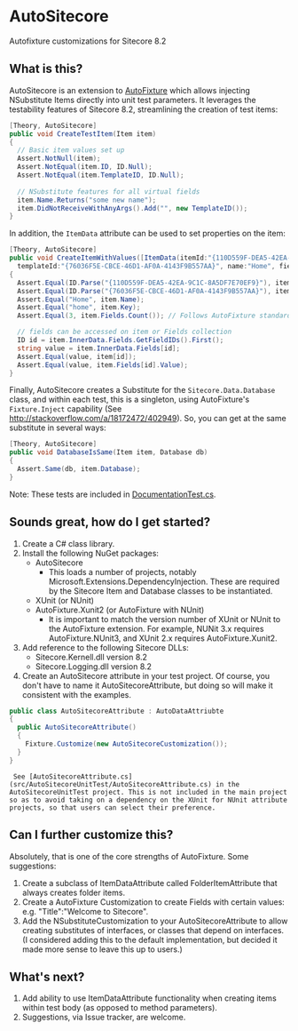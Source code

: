 # AutoSitecore
Autofixture customizations for Sitecore 8.2

## What is this?
AutoSitecore is an extension to [AutoFixture](https://github.com/AutoFixture/AutoFixture) which allows injecting NSubstitute Items directly into 
unit test parameters.  It leverages the testability features of Sitecore 8.2, streamlining the creation of test items:

```csharp
[Theory, AutoSitecore]
public void CreateTestItem(Item item)
{
  // Basic item values set up
  Assert.NotNull(item);
  Assert.NotEqual(item.ID, ID.Null);
  Assert.NotEqual(item.TemplateID, ID.Null);
  
  // NSubstitute features for all virtual fields
  item.Name.Returns("some new name");
  item.DidNotReceiveWithAnyArgs().Add("", new TemplateID());
}
```
    
In addition, the `ItemData` attribute can be used to set properties on the item:

```csharp
[Theory, AutoSitecore]
public void CreateItemWithValues([ItemData(itemId:"{110D559F-DEA5-42EA-9C1C-8A5DF7E70EF9}",
  templateId:"{76036F5E-CBCE-46D1-AF0A-4143F9B557AA}", name:"Home", fields:true)] Item item)
{
  Assert.Equal(ID.Parse("{110D559F-DEA5-42EA-9C1C-8A5DF7E70EF9}"), item.ID);
  Assert.Equal(ID.Parse("{76036F5E-CBCE-46D1-AF0A-4143F9B557AA}"), item.TemplateID);
  Assert.Equal("Home", item.Name);
  Assert.Equal("home", item.Key);
  Assert.Equal(3, item.Fields.Count()); // Follows AutoFixture standard of creating three items.

  // fields can be accessed on item or Fields collection
  ID id = item.InnerData.Fields.GetFieldIDs().First();
  string value = item.InnerData.Fields[id];
  Assert.Equal(value, item[id]);
  Assert.Equal(value, item.Fields[id].Value);
}
```
    
Finally, AutoSitecore creates a Substitute for the `Sitecore.Data.Database` class, and within each test, this is a singleton, using AutoFixture's `Fixture.Inject` capability (See http://stackoverflow.com/a/18172472/402949).  So, you can get at the same substitute in several ways:
  
```csharp
[Theory, AutoSitecore]
public void DatabaseIsSame(Item item, Database db)
{
  Assert.Same(db, item.Database);
}
```

Note: These tests are included in [DocumentationTest.cs](src/AutoSitecoreUnitTest/DocumentationTest.cs).
    
## Sounds great, how do I get started?

  1. Create a C# class library.
  2. Install the following NuGet packages:
     * AutoSitecore
        * This loads a number of projects, notably Microsoft.Extensions.DependencyInjection. These are required by the Sitecore Item and Database classes to be instantiated.
     * XUnit (or NUnit)
     * AutoFixture.Xunit2 (or AutoFixture with NUnit)
        * It is important to match the version number of XUnit or NUnit to the AutoFixture extension.  For example, NUNit 3.x requires AutoFixture.NUnit3, and XUnit 2.x requires AutoFixture.Xunit2.
  3. Add reference to the following Sitecore DLLs:
      * Sitecore.Kernell.dll version 8.2 
      * Sitecore.Logging.dll version 8.2 
  4. Create an AutoSitecore attribute in your test project. Of course, you don't have to name it AutoSitecoreAttribute, but doing so will make it consistent with the examples.  
  
```csharp
public class AutoSitecoreAttribute : AutoDataAttriubte
{
  public AutoSitecoreAttribute()
  {
    Fixture.Customize(new AutoSitecoreCustomization());
  }
}
```
     See [AutoSitecoreAttribute.cs](src/AutoSitecoreUnitTest/AutoSitecoreAttribute.cs) in the AutoSitecoreUnitTest project. This is not included in the main project so as to avoid taking on a dependency on the XUnit for NUnit attribute projects, so that users can select their preference.
     
## Can I further customize this?

Absolutely, that is one of the core strengths of AutoFixture.  Some suggestions:

  1. Create a subclass of ItemDataAttribute called FolderItemAttribute that always creates folder items.
  2. Create a AutoFixture Customization to create Fields with certain values: e.g. "Title":"Welcome to Sitecore".
  3. Add the NSubstituteCustomization to your AutoSitecoreAttribute to allow creating substitutes of interfaces, or classes that depend on interfaces. (I considered adding this to the default implementation, but decided it made more sense to leave this up to users.)

## What's next?

   1. Add ability to use ItemDataAttribute functionality when creating items within test body (as opposed to method parameters).
   2. Suggestions, via Issue tracker, are welcome.
